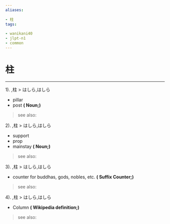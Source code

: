 ```yaml
---
aliases:
    
- 柱
tags:
    
- wanikani40
- jlpt-n1
- common
---
```


# 柱
---
1).
,柱 > はしら,はしら

- pillar
- post
**( Noun;)**
> see also: 
            
2).
,柱 > はしら,はしら

- support
- prop
- mainstay
**( Noun;)**
> see also: 
            
3).
,柱 > はしら,はしら

- counter for buddhas, gods, nobles, etc.
**( Suffix Counter;)**
> see also: 
            
4).
,柱 > はしら,はしら

- Column
**( Wikipedia definition;)**
> see also: 
            